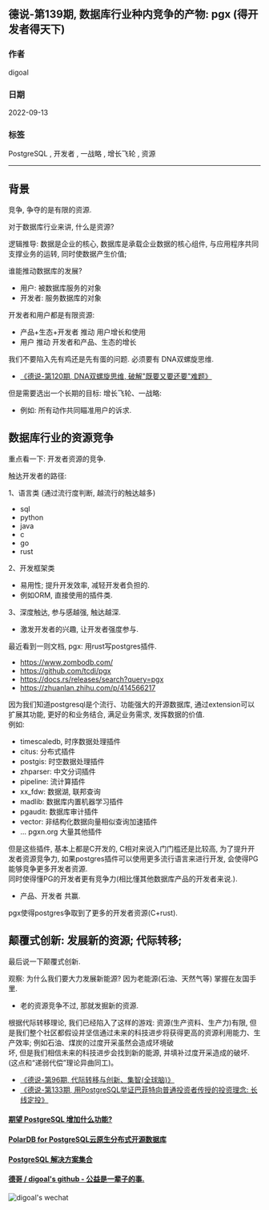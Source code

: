 ## 德说-第139期, 数据库行业种内竞争的产物: pgx (得开发者得天下)     
                                        
### 作者                                        
digoal                           
                                        
### 日期                                        
2022-09-13                                        
                                        
### 标签                                        
PostgreSQL , 开发者 , 一战略 , 增长飞轮 , 资源            
                            
----                                        
                                        
## 背景     
竞争, 争夺的是有限的资源.    
  
对于数据库行业来讲, 什么是资源?    
  
逻辑推导: 数据是企业的核心, 数据库是承载企业数据的核心组件, 与应用程序共同支撑业务的运转, 同时使数据产生价值;   
  
谁能推动数据库的发展?  
- 用户: 被数据库服务的对象  
- 开发者: 服务数据库的对象  
  
开发者和用户都是有限资源:   
- 产品+生态+开发者 推动 用户增长和使用   
- 用户 推动 开发者和产品、生态的增长   
  
我们不要陷入先有鸡还是先有蛋的问题. 必须要有 DNA双螺旋思维.   
- [《德说-第120期, DNA双螺旋思维, 破解"既要又要还要"难题》](../202207/20220727_02.md)    
  
但是需要选出一个长期的目标: 增长飞轮、一战略:  
- 例如: 所有动作共同瞄准用户的诉求.    
  
## 数据库行业的资源竞争  
重点看一下: 开发者资源的竞争.    
  
触达开发者的路径:   
  
1、语言类 (通过流行度判断, 越流行的触达越多)  
- sql  
- python  
- java  
- c  
- go  
- rust   
  
2、开发框架类  
- 易用性; 提升开发效率, 减轻开发者负担的.  
- 例如ORM, 直接使用的插件类.   
  
3、深度触达, 参与感越强, 触达越深.  
- 激发开发者的兴趣, 让开发者强度参与.   
  
最近看到一则文档, pgx: 用rust写postgres插件.   
- https://www.zombodb.com/  
- https://github.com/tcdi/pgx  
- https://docs.rs/releases/search?query=pgx  
- https://zhuanlan.zhihu.com/p/414566217  
  
  
因为我们知道postgresql是个流行、功能强大的开源数据库, 通过extension可以扩展其功能, 更好的和业务结合, 满足业务需求, 发挥数据的价值.   
例如:  
- timescaledb, 时序数据处理插件  
- citus: 分布式插件  
- postgis: 时空数据处理插件  
- zhparser: 中文分词插件  
- pipeline: 流计算插件  
- xx_fdw: 数据湖, 联邦查询
- madlib: 数据库内置机器学习插件
- pgaudit: 数据库审计插件
- vector: 非结构化数据向量相似查询加速插件
- ...   pgxn.org  大量其他插件  
  
但是这些插件, 基本上都是C开发的, C相对来说入门门槛还是比较高, 为了提升开发者资源竞争力, 如果postgres插件可以使用更多流行语言来进行开发, 会使得PG能够竞争更多开发者资源.  
同时使得懂PG的开发者更有竞争力(相比懂其他数据库产品的开发者来说.).   
- 产品、开发者 共赢.    
  
pgx使得postgres争取到了更多的开发者资源(C+rust).    
  
  
## 颠覆式创新: 发展新的资源; 代际转移;   
最后说一下颠覆式创新.   
  
观察: 为什么我们要大力发展新能源? 因为老能源(石油、天然气等) 掌握在友国手里.    
- 老的资源竞争不过, 那就发掘新的资源.   
  
根据代际转移理论, 我们已经陷入了这样的游戏: 资源(生产资料、生产力)有限, 但是我们整个社区都假设并坚信通过未来的科技进步将获得更高的资源利用能力、生产效率; 例如石油、煤炭的过度开采虽然会造成环境破  
坏, 但是我们相信未来的科技进步会找到新的能源, 并填补过度开采造成的破坏. (这点和“递弱代偿”理论异曲同工)。   
  
- [《德说-第96期, 代际转移与创新、集智(全球脑)》](../202205/20220514_03.md)    
- [《德说-第133期, 用PostgreSQL举证巴菲特向普通投资者传授的投资理念: 长线定投》](../202209/20220906_03.md)    
  
  
  
#### [期望 PostgreSQL 增加什么功能?](https://github.com/digoal/blog/issues/76 "269ac3d1c492e938c0191101c7238216")
  
  
#### [PolarDB for PostgreSQL云原生分布式开源数据库](https://github.com/ApsaraDB/PolarDB-for-PostgreSQL "57258f76c37864c6e6d23383d05714ea")
  
  
#### [PostgreSQL 解决方案集合](https://yq.aliyun.com/topic/118 "40cff096e9ed7122c512b35d8561d9c8")
  
  
#### [德哥 / digoal's github - 公益是一辈子的事.](https://github.com/digoal/blog/blob/master/README.md "22709685feb7cab07d30f30387f0a9ae")
  
  
![digoal's wechat](../pic/digoal_weixin.jpg "f7ad92eeba24523fd47a6e1a0e691b59")
  
